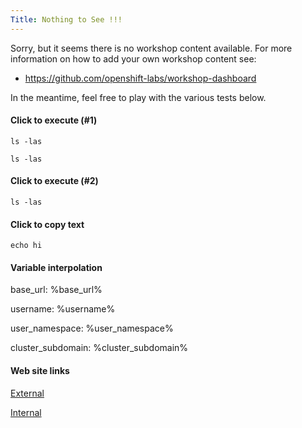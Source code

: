 ```yaml
---
Title: Nothing to See !!!
---
```


Sorry, but it seems there is no workshop content available. For more
information on how to add your own workshop content see:

* https://github.com/openshift-labs/workshop-dashboard

In the meantime, feel free to play with the various tests below.

#### Click to execute (#1)

```execute
ls -las
```

```execute-1
ls -las
```

#### Click to execute (#2)

```execute-2
ls -las
```

#### Click to copy text

```copy
echo hi
```

#### Variable interpolation

base_url: %base_url%

username: %username%

user_namespace: %user_namespace%

cluster_subdomain: %cluster_subdomain%

#### Web site links

[External](https://www.openshift.com)

[Internal](index)
